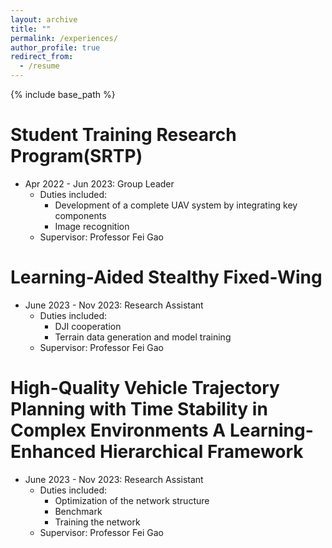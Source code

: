 ```yaml
---
layout: archive
title: ""
permalink: /experiences/
author_profile: true
redirect_from:
  - /resume
---
```


{% include base_path %}

Student Training Research Program(SRTP)
======
* Apr 2022 - Jun 2023: Group Leader
  * Duties included:
    * Development of a complete UAV system by integrating key components
    * Image recognition
  * Supervisor: Professor Fei Gao

 
Learning-Aided Stealthy Fixed-Wing
======
* June 2023 - Nov 2023: Research Assistant
  * Duties included:
    * DJI cooperation
    * Terrain data generation and model training
  * Supervisor: Professor Fei Gao

High-Quality Vehicle Trajectory Planning with Time Stability in Complex Environments
A Learning-Enhanced Hierarchical Framework
======
* June 2023 - Nov 2023: Research Assistant
  * Duties included:
    * Optimization of the network structure
    * Benchmark
    * Training the network
  * Supervisor: Professor Fei Gao
